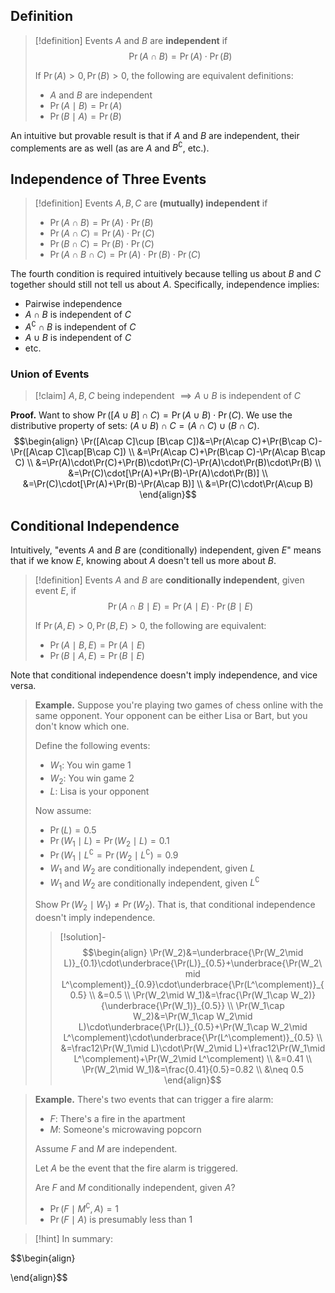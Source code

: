 ## Definition

>[!definition]
>Events $A$ and $B$ are **independent** if
>$$\Pr(A\cap B)=\Pr(A)\cdot\Pr(B)$$
>
>If $\Pr(A)>0, \Pr(B)>0$, the following are equivalent definitions:
>- $A$ and $B$ are independent
>- $\Pr(A\mid B)=\Pr(A)$
>- $\Pr(B\mid A)=\Pr(B)$

An intuitive but provable result is that if $A$ and $B$ are independent, their complements are as well (as are $A$ and $B^\complement$, etc.).

## Independence of Three Events

>[!definition]
>Events $A, B, C$ are **(mutually) independent** if 
>- $\Pr(A\cap B)=\Pr(A)\cdot\Pr(B)$
>- $\Pr(A\cap C)=\Pr(A)\cdot\Pr(C)$
>- $\Pr(B\cap C)=\Pr(B)\cdot\Pr(C)$
>- $\Pr(A\cap B\cap C)=\Pr(A)\cdot\Pr(B)\cdot\Pr(C)$

The fourth condition is required intuitively because telling us about $B$ and $C$ together should still not tell us about $A$. Specifically, independence implies:
- Pairwise independence
- $A\cap B$ is independent of $C$
- $A^\complement\cap B$ is independent of $C$
- $A\cup B$ is independent of $C$
- etc.

### Union of Events

>[!claim]
>$A, B, C$ being independent $\implies A\cup B$ is independent of $C$

**Proof.** Want to show $\Pr([A\cup B]\cap C)=\Pr(A\cup B)\cdot\Pr(C)$. We use the distributive property of sets: $(A\cup B)\cap C=(A\cap C)\cup(B\cap C)$.
$$\begin{align}
\Pr([A\cap C]\cup [B\cap C])&=\Pr(A\cap C)+\Pr(B\cap C)-\Pr([A\cap C]\cap[B\cap C]) \\
&=\Pr(A\cap C)+\Pr(B\cap C)-\Pr(A\cap B\cap C) \\
&=\Pr(A)\cdot\Pr(C)+\Pr(B)\cdot\Pr(C)-\Pr(A)\cdot\Pr(B)\cdot\Pr(B) \\
&=\Pr(C)\cdot[\Pr(A)+\Pr(B)-\Pr(A)\cdot\Pr(B)] \\
&=\Pr(C)\cdot[\Pr(A)+\Pr(B)-\Pr(A\cap B)] \\
&=\Pr(C)\cdot\Pr(A\cup B)
\end{align}$$
## Conditional Independence

Intuitively, "events $A$ and $B$ are (conditionally) independent, given $E$" means that if we know $E$, knowing about $A$ doesn't tell us more about $B$.

>[!definition]
>Events $A$ and $B$ are **conditionally independent**, given event $E$, if
>$$\Pr(A\cap B\mid E)=\Pr(A\mid E)\cdot\Pr(B\mid E)$$
>
>If $\Pr(A, E)>0, \Pr(B, E)>0$, the following are equivalent:
>- $\Pr(A\mid B,E)=\Pr(A\mid E)$
>- $\Pr(B\mid A,E)=\Pr(B\mid E)$

Note that conditional independence doesn't imply independence, and vice versa.

>**Example.** Suppose you're playing two games of chess online with the same opponent. Your opponent can be either Lisa or Bart, but you don't know which one.
>
>Define the following events:
>- $W_1$: You win game 1
>- $W_2$: You win game 2
>- $L$: Lisa is your opponent
>
>Now assume:
>- $\Pr(L)=0.5$
>- $\Pr(W_1\mid L)=\Pr(W_2\mid L)=0.1$
>- $\Pr(W_1\mid L^\complement=\Pr(W_2\mid L^\complement)=0.9$
>- $W_1$ and $W_2$ are conditionally independent, given $L$
>- $W_1$ and $W_2$ are conditionally independent, given $L^\complement$
>
>Show $\Pr(W_2\mid W_1)\neq\Pr(W_2)$. That is, that conditional independence doesn't imply independence.
>
>>[!solution]-
>>$$\begin{align}
\Pr(W_2)&=\underbrace{\Pr(W_2\mid L)}_{0.1}\cdot\underbrace{\Pr(L)}_{0.5}+\underbrace{\Pr(W_2\mid L^\complement)}_{0.9}\cdot\underbrace{\Pr(L^\complement)}_{0.5} \\
&=0.5 \\
\Pr(W_2\mid W_1)&=\frac{\Pr(W_1\cap W_2)}{\underbrace{\Pr(W_1)}_{0.5}} \\
\Pr(W_1\cap W_2)&=\Pr(W_1\cap W_2\mid L)\cdot\underbrace{\Pr(L)}_{0.5}+\Pr(W_1\cap W_2\mid L^\complement)\cdot\underbrace{\Pr(L^\complement)}_{0.5} \\
&=\frac12\Pr(W_1\mid L)\cdot\Pr(W_2\mid L)+\frac12\Pr(W_1\mid L^\complement)+\Pr(W_2\mid L^\complement) \\
&=0.41 \\
\Pr(W_2\mid W_1)&=\frac{0.41}{0.5}=0.82 \\
&\neq 0.5
\end{align}$$

>**Example.** There's two events that can trigger a fire alarm:
>- $F$: There's a fire in the apartment
>- $M$: Someone's microwaving popcorn
>
>Assume $F$ and $M$ are independent.
>
>Let $A$ be the event that the fire alarm is triggered.
>
>Are $F$ and $M$ conditionally independent, given $A$?
>- $\Pr(F\mid M^\complement, A)=1$
>- $\Pr(F\mid A)$ is presumably less than 1

>[!hint]
>In summary:
>
$$\begin{align}

\end{align}$$